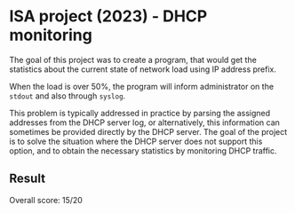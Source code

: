 # ISA project (2023) - DHCP monitoring

The goal of this project was to create a program, that would get the statistics about the current state of network load using IP address prefix.

When the load is over 50%, the program will inform administrator on the `stdout` and also through `syslog`.

This problem is typically addressed in practice by parsing the assigned addresses from the DHCP server log, or alternatively, this information can sometimes be provided directly by the DHCP server. The goal of the project is to solve the situation where the DHCP server does not support this option, and to obtain the necessary statistics by monitoring DHCP traffic.

## Result

Overall score: 15/20
